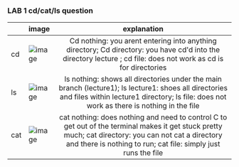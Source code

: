 <h3 id="custom-id">LAB 1 cd/cat/ls question</h3>

| | image      | explanation | 
| :--- | :---        |    :----:   |  
| cd |![image](https://github.com/SumayKalra/cse15L-labreports-winter2024/assets/67125138/f72b493e-7768-4c7f-be8d-2772abba95af) | Cd nothing: you arent entering into anything directory; Cd directory: you have cd'd into the directory lecture ; cd file: does not work as cd is for directories       | 
| ls |![image](https://github.com/SumayKalra/cse15L-labreports-winter2024/assets/67125138/d4349f31-af6e-456e-baad-b676d36ab408) | ls nothing: shows all directories under the main branch (lecture1); ls lecture1: shoes all directories and files within lecture1 directory; ls file: does not work as there is nothing in the file        | 
| cat |![image](https://github.com/SumayKalra/cse15L-labreports-winter2024/assets/67125138/b63aad6c-7f3a-4dbd-b1b7-2f20b8353007)| cat nothing: does nothing and need to control C to get out of the terminal makes it get stuck pretty much; cat directory: you can not cat a directory and there is nothing to run; cat file: simply just runs the file        | 
